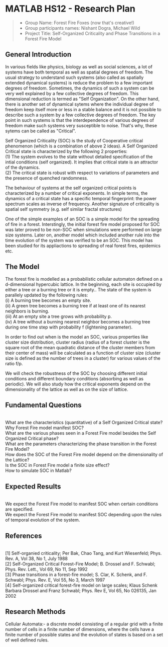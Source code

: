 # MATLAB HS12 - Research Plan       
 >   *	Group Name: Forest Fire Foxes (now that's creative!)
 >   *  Group participants names: Nishant Dogra, Michael Wild
 >   *  Project Title: Self-Organized Criticality and Phase Transitions in a Forest Fire Model

## General Introduction

In various fields like physics, biology as well as social sciences, a lot of systems have both temporal as well as spatial degrees of freedom. The usual strategy to understand such systems (also called as spatially extended dynamical systems) is reduce the problem to a few important degrees of freedom. Sometimes, the dynamics of such a system can be very well explained by a few collective degrees of freedom. This dimensional reduction is termed as "Self Organization".
On the other hand, there is another set of dynamical sytems where the individual degree of freedom keep itself more or less in a stable balance and it is not possible to describe such a system by a few collective degrees of freedom. The key point in such systems is that the interdependence of various degrees of freedom make such systems very susceptible to noise. That's why, these sytems can be called as "Critical".

Self Organized Criticality (SOC) is the study of Cooperative critical phenomenon (which is a combination of above 2 ideas). A Self Organized Critical state is characterized by the following 2 properties:
<br>(1) The system evolves to the state without detailed specification of the intial conditions (self organized). It implies that critical state is an attractor of the dynamics. <br>
(2) The critical state is robust with respect to variations of parameters and the presence of quenched randomness.<br>

The behaviour of systems at the self organized critical points is characterized by a number of critical exponents. In simple terms, the dynamics of a critical state has a specific temporal fingerprint: the power spectrum scales as inverse of frequency.  Another signature of criticality is spatial self symmetry (e.g. self similar fractal structures)

One of the simple examples of an SOC is a simple model for the spreading of fire in a forest. Interstingly, the initial forest fire model proposed for SOC was later proved to be non-SOC when simulations were performed on large size systems. Later on, another model which included another rule into the time evolution of the system was verified to be an SOC. This model has been studied for its appliactions to spreading of real forest fires, epidemics etc. 



## The Model

The forest fire is modelled  as a probabilistic cellular automaton defined on a  d-dimensional hypercubic lattice. In the beginning, each site is occupied by either a tree or a burning tree or it is empty.. The state of the system is parallely updated by the following rules: 
 <br> (i) A burning tree becomes an empty site. 
 <br> (ii) A green tree becomes a burning tree if at least one of its nearest neighbors is burning. 
 <br> (iii) At an empty site a tree grows with probability p.
 <br> (iv) A tree without a burning nearest neighbor becomes a burning tree during one time step with probability f (lightening parameter).

In order to find out when is the model an SOC, various properties like cluster size distribution, cluster radius (radius of a forest cluster is the square root of the mean quadratic distance of the cluster members from their center of mass) will be calculated as a function of cluster size (cluster size is defined as the number of trees in a cluster) for various values of the ratio f/p. 

We will check the robustness of the SOC by choosing different initial conditions and different boundary conditions (absorbing as well as periodic). We will also study how the critical exponents depend on the dimensionality of the lattice as well as on the size of lattice.



## Fundamental Questions

 <br> What are the characteristics (quantitative) of a Self Organized Critical state?
 <br> Why Forest Fire model manifest SOC?
 <br> What are the various phases seen in a Forest Fire model besides the Self Organized Critical phase?
 <br> What are the parameters characterizing the phase transition in the Forest Fire Model?
 <br> How does the SOC of the Forest Fire model depend on the dimensionality of the Lattice?
 <br> Is the SOC in Forest Fire model a finite size effect?
 <br> How to simulate SOC in Matlab?



## Expected Results

 <br> We expect the Forest Fire model to manifest SOC when certain conditions are specified. 
 <br> We expect the Forest Fire model to manifest SOC depending upon the rules of temporal evolution of the system.



## References

 <br> [1] Self-organied criticality; Per Bak, Chao Tang, and Kurt Wiesenfeld; Phys. Rev. A, Vol 38, No 1, July 1988
 <br> [2] Self-Organized Critical Forest-Fire Model; B. Drossel and F. Schwabl; Phys. Rev. Lett., Vol 69, No 11, Sep 1992
 <br> [3] Phase transitions in a forest-fire model; S. Clar, K. Schenk, and F. Schwabl; Phys. Rev. E, Vol 55, No 3, March 1997
 <br> [4] Self-organized critical forest-fire model on large scales; Klaus Schenk Barbara Drossel and Franz Schwabl; Phys. Rev E, Vol 65, No 026135, Jan 2002



## Research Methods

Cellular Automata:- a discrete model consisting of a regular grid with a finite number of cells in a finite number of dimensions, where the cells have a finite number of possible states and the evolution of states is based on a set of well defined rules.

